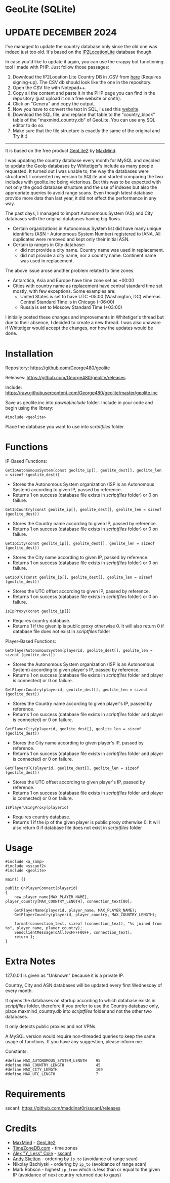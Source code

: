 # __GeoLite__ (SQLite)

# UPDATE DECEMBER 2024

I've managed to update the country database only since the old one was indeed just too old. It's based on the [IP2LocationLite](https://lite.ip2location.com/database/db1-ip-country) database though. 

In case you'd like to update it again, you can use the crappy but functioning tool I made with PHP. Just follow those passages:

1. Download the IP2Location Lite Country DB in .CSV from [here](https://lite.ip2location.com/database/db1-ip-country) (Requires signing-up). The CSV db should look like the one in the repository.
2. Open the CSV file with Notepad++.
3. Copy all the content and paste it in the PHP page you can find in the repository (just upload it on a free website or smth).
4. Click on "Genera" and copy the output.
5. Now you have to convert the text in SQL, I used this [website](https://konbert.com/convert/txt/to/sqlite).
6. Download the SQL file, and replace that table to the "country_block" table of the "maxmind_country.db" of GeoLite. You can use any SQL editor to do so.
7. Make sure that the file structure is exactly the same of the original and Try it :)




-----------------------------------------------------------------------------------------------------------------------------------------------------------------------------

It is based on the free product [GeoLite2](https://dev.maxmind.com/geoip/geoip2/geolite2/) by [MaxMind](https://www.maxmind.com/en/home).

I was updating the country database every month for MySQL and decided to update the GeoIp databases by Whitetiger's include as many people requested. It turned out I was unable to, the way the databases were structured. I converted my version to SQLite and started comparing the two includes with geolite.inc being victorious. But this was to be expected with not only the good database structure and the use of indexes but also the appropriate queries to avoid range scans. Even though latest database provide more data than last year, it did not affect the performance in any way.

The past days, I managed to import Autonomous System (AS) and City databases with the original databases having big flows.

* Certain organizations in Autonomous System list did have many unique identifiers (ASN - Autonomous System Number) registered to IANA. All duplicates were removed and kept only their initial ASN.
* Certain ip ranges in City database:
  * did not provide a city name. Country name was used in replacement.
  * did not provide a city name, nor a country name. Continent name was used in replacement.

The above issue arose another problem related to time zones.
* Antarctica, Asia and Europe have time zone set as +00:00
* Cities with country name as replacement have central standard time set mostly, with few exceptions. Some examples are:
  * United States is set to have UTC -05:00 (Washington, DC) whereas Central Standard Time is in Chicago (-06:00)
  * Russia is set to Moscow Standard Time (+03:00)

I initially posted these changes and improvements in Whitetiger's thread but due to their absence, I decided to create a new thread. I was also unaware if Whitetiger would accept the changes, nor how the updates would be done.

# __Installation__

Repository: https://github.com/George480/geolite

Releases: https://github.com/George480/geolite/releases

Include: https://raw.githubusercontent.com/George480/geolite/master/geolite.inc

Save as geolite.inc into _pawno\include_ folder. Include in your code and begin using the library:

```Pawn
#include <geolite>
```

Place the database you want to use into _scriptfiles_ folder.

# __Functions__
IP-Based Functions:
```Pawn
GetIpAutonomousSystem(const geolite_ip[], geolite_dest[], geolite_len = sizeof (geolite_dest))
```
  * Stores the Autonomous System organization (ISP is an Autonomous System) according to given IP, passed by reference.
  * Returns 1 on success (database file exists in _scriptfiles_ folder) or 0 on failure.

```Pawn
GetIpCountry(const geolite_ip[], geolite_dest[], geolite_len = sizeof (geolite_dest))
```
  * Stores the Country name according to given IP, passed by reference.
  * Returns 1 on success (database file exists in _scriptfiles_ folder) or 0 on failure.

```Pawn
GetIpCity(const geolite_ip[], geolite_dest[], geolite_len = sizeof (geolite_dest))
```
  * Stores the City name according to given IP, passed by reference.
  * Returns 1 on success (database file exists in _scriptfiles_ folder) or 0 on failure.

```Pawn
GetIpUTC(const geolite_ip[], geolite_dest[], geolite_len = sizeof (geolite_dest))
```
  * Stores the UTC offset according to given IP, passed by reference.
  * Returns 1 on success (database file exists in _scriptfiles_ folder) or 0 on failure.
  
```Pawn
IsIpProxy(const geolite_ip[])
```
  * Requires country database. 
  * Returns 1 if the given ip is public proxy otherwise 0. It will also return 0 if database file does not exist in _scriptfiles_ folder

Player-Based Functions:
```Pawn
GetPlayerAutonomousSystem(playerid, geolite_dest[], geolite_len = sizeof (geolite_dest))
```
  * Stores the Autonomous System organization (ISP is an Autonomous System) according to given player's IP, passed by reference.
  * Returns 1 on success (database file exists in _scriptfiles_ folder and player is connected) or 0 on failure.
  
```Pawn
GetPlayerCountry(playerid, geolite_dest[], geolite_len = sizeof (geolite_dest))
```
  * Stores the Country name according to given player's IP, passed by reference.
  * Returns 1 on success (database file exists in _scriptfiles_ folder and player is connected) or 0 on failure.
  
```Pawn
GetPlayerCity(playerid, geolite_dest[], geolite_len = sizeof (geolite_dest))
```
  * Stores the City name according to given player's IP, passed by reference.
  * Returns 1 on success (database file exists in _scriptfiles_ folder and player is connected) or 0 on failure.
  
```Pawn
GetPlayerUTC(playerid, geolite_dest[], geolite_len = sizeof (geolite_dest))
```
  * Stores the UTC offset according to given player's IP, passed by reference.
  * Returns 1 on success (database file exists in _scriptfiles_ folder and player is connected) or 0 on failure.
  
```Pawn
IsPlayerUsingProxy(playerid)
```
  * Requires country database. 
  * Returns 1 if the ip of the given player is public proxy otherwise 0. It will also return 0 if database file does not exist in _scriptfiles_ folder


# __Usage__
```Pawn
#include <a_samp>
#include <sscanf2>
#include <geolite>

main() {}

public OnPlayerConnect(playerid)
{
    new player_name[MAX_PLAYER_NAME], player_country[MAX_COUNTRY_LENGTH], connection_text[80];
	    
    GetPlayerName(playerid, player_name, MAX_PLAYER_NAME);
    GetPlayerCountry(playerid, player_country, MAX_COUNTRY_LENGTH);

    format(connection_text, sizeof (connection_text), "%s joined from %s", player_name, player_country);
    SendClientMessageToAll(0xFFFF00FF, connection_text);
    return 1;
}
```

# __Extra Notes__
127.0.0.1 is given as "Unknown" because it is a private IP.

Country, City and ASN databases will be updated every first Wednesday of every month.

It opens the databases on startup according to which database exists in _scriptfiles_ folder, therefore if you prefer to use the Country database only, place maxmind_country.db into _scriptfiles_ folder and not the other two databases.

It only detects public proxies and not VPNs.

A MySQL version would require non-threaded queries to keep the same usage of functions. If you have any suggestion, please inform me.

Constants:
```Pawn
#define MAX_AUTONOMOUS_SYSTEM_LENGTH    95
#define MAX_COUNTRY_LENGTH              45
#define MAX_CITY_LENGTH                 109
#define MAX_UTC_LENGTH                  7
```

# __Requirements__
sscanf: https://github.com/maddinat0r/sscanf/releases

# __Credits__

* [MaxMind](https://www.maxmind.com/en/home) - [GeoLite2](https://dev.maxmind.com/geoip/geoip2/geolite2/)
* [TimeZoneDB.com](https://timezonedb.com/) - time zones
* [Alex "Y_Less" Cole](https://github.com/Y-Less) - [sscanf](https://github.com/maddinat0r/sscanf/releases)
* [Andy Skelton](https://andy.wordpress.com/author/andy/) - ordering by `ip_to` (avoidance of range scan)
* Nikolay Bachiyski - ordering by `ip_to` (avoidance of range scan)
* Mark Robson - highest `ip_from` which is less than or equal to the given IP (avoidance of next country returned due to gaps)
